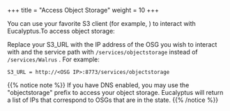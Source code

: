 +++
title = "Access Object Storage"
weight = 10
+++

You can use your favorite S3 client (for example, ) to interact with Eucalyptus.To access object storage: 

Replace your S3_URL with the IP address of the OSG you wish to interact with and the service path with `/services/objectstorage` instead of `/services/Walrus` . For example: 

    S3_URL = http://<OSG IP>:8773/services/objectstorage


{{% notice note %}}
If you have DNS enabled, you may use the "objectstorage" prefix to access your object storage. Eucalyptus will return a list of IPs that correspond to OSGs that are in the state. 
{{% /notice %}}
